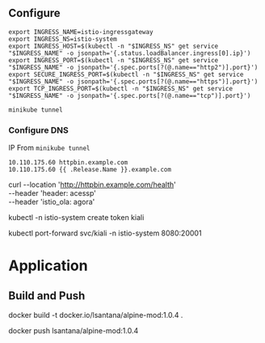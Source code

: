 ## Configure

```
export INGRESS_NAME=istio-ingressgateway                                       
export INGRESS_NS=istio-system
export INGRESS_HOST=$(kubectl -n "$INGRESS_NS" get service "$INGRESS_NAME" -o jsonpath='{.status.loadBalancer.ingress[0].ip}')
export INGRESS_PORT=$(kubectl -n "$INGRESS_NS" get service "$INGRESS_NAME" -o jsonpath='{.spec.ports[?(@.name=="http2")].port}')
export SECURE_INGRESS_PORT=$(kubectl -n "$INGRESS_NS" get service "$INGRESS_NAME" -o jsonpath='{.spec.ports[?(@.name=="https")].port}')
export TCP_INGRESS_PORT=$(kubectl -n "$INGRESS_NS" get service "$INGRESS_NAME" -o jsonpath='{.spec.ports[?(@.name=="tcp")].port}')
```

```
minikube tunnel
```

### Configure DNS

IP From `minikube tunnel`

```
10.110.175.60 httpbin.example.com
10.110.175.60 {{ .Release.Name }}.example.com
```


curl --location 'http://httpbin.example.com/health' \
--header 'header: acessp' \
--header 'istio_ola: agora'


kubectl -n istio-system create token kiali

kubectl port-forward svc/kiali -n istio-system 8080:20001


# Application

## Build and Push

docker build -t docker.io/lsantana/alpine-mod:1.0.4 .

docker push lsantana/alpine-mod:1.0.4